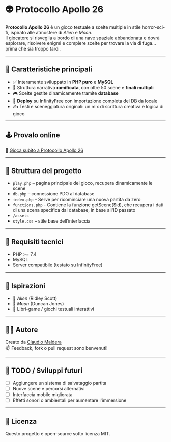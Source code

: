 # 👽 Protocollo Apollo 26

**Protocollo Apollo 26** è un gioco testuale a scelte multiple in stile horror-sci-fi, ispirato alle atmosfere di *Alien* e *Moon*.  
Il giocatore si risveglia a bordo di una nave spaziale abbandonata e dovrà esplorare, risolvere enigmi e compiere scelte per trovare la via di fuga… prima che sia troppo tardi.

---

## 🧠 Caratteristiche principali

- ✅ Interamente sviluppato in **PHP puro** e **MySQL**
- 🧩 Struttura narrativa **ramificata**, con oltre 50 scene e **finali multipli**
- 🎮 Scelte gestite dinamicamente tramite **database**
- 🚀 **Deploy** su InfinityFree con importazione completa del DB da locale
- ✍️ Testi e sceneggiatura originali: un mix di scrittura creativa e logica di gioco

---

## 🕹️ Provalo online

🔗 [Gioca subito a Protocollo Apollo 26](https://phpfantasy.free.nf/escape-the-office/play.php?scene=1)

---

## 📁 Struttura del progetto

- `play.php` – pagina principale del gioco, recupera dinamicamente le scene
- `db.php` – connessione PDO al database
- `index.php` – Serve per ricominciare una nuova partita da zero
- `functions.php` - Contiene la funzione getScene($id), che recupera i dati di una scena specifica dal database, in base all'ID passato
- `/assets` 
- `style.css` – stile base dell’interfaccia
---

## 🔧 Requisiti tecnici

- PHP >= 7.4
- MySQL 
- Server compatibile (testato su InfinityFree)

---

## 📌 Ispirazioni

- 🎥 *Alien* (Ridley Scott)  
- 🎥 *Moon* (Duncan Jones)  
- 📖 Libri-game / giochi testuali interattivi

---

## 👨‍💻 Autore

Creato da [Claudio Maldera](https://www.linkedin.com/in/claudio-maldera-1ba731266/)  
📫 Feedback, fork o pull request sono benvenuti!

---

## 🧪 TODO / Sviluppi futuri

- [ ] Aggiungere un sistema di salvataggio partita  
- [ ] Nuove scene e percorsi alternativi  
- [ ] Interfaccia mobile migliorata  
- [ ] Effetti sonori o ambientali per aumentare l'immersione

---

## 📝 Licenza

Questo progetto è open-source sotto licenza MIT.
